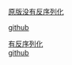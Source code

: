 [原版没有反序列化](https://preshing.com/20180116/a-primitive-reflection-system-in-cpp-part-1/)

[github](https://github.com/preshing/FlexibleReflection)

[有反序列化](https://yingnanwang.com/coding/2020-10-05-c-reflection/)  
[github](https://github.com/coroner4817/FlexibleReflection/tree/deserialization)
